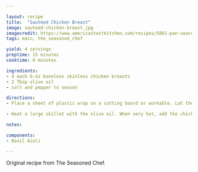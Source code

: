 ```yaml
---

layout: recipe
title:  "Sautéed Chicken Breast"
image: sauteed-chicken-breast.jpg
imagecredit: https://www.americastestkitchen.com/recipes/5861-pan-seared-chicken-breasts
tags: main, the_seasoned_chef

yield: 4 servings
preptime: 15 minutes
cooktime: 8 minutes

ingredients:
- 4 each 6-oz boneless skinless chicken breasts
- 2 Tbsp olive oil
- salt and pepper to season

directions:
- Place a sheet of plastic wrap on a cutting board or workable. Lat the chicken breasts on the plastic wrap about 2 inches apart. Lay another sheet of plastic wrap over the chicken breasts. With a meat cleaver or tenderizing hammer, flatten the chicken breasts to a thickness of about 1/2 inch. Unwrap and season the chicken breasts with the salt and pepper.

- Heat a large skillet with the olive oil. When very hot, add the chicken breasts. Reduce heat to medium and cook on each side for 3-4 minutes, until the breasts are brown on each side and spring back to the touch. Serve immediately.

notes:

components:
- Basil Aioli

---
```


Original recipe from The Seasoned Chef.